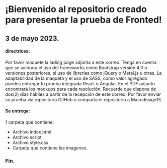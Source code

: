 # ¡Bienvenido al repositorio creado para presentar la prueba de Fronted!
## 3 de mayo 2023.
#### directrices:
Por favor maquete la lading page adjunta a este correo. Tenga en cuenta que se valorara el
uso del frameworks como Bootstrap versión 4.0 o versiones posteriores, el uso de
librerías como jQuery o Metal.js u otras. La adaptabilidad de la maqueta y el uso de
SASS, como valor agregado puedes entregar tu prueba integrada React o Angular. En el
PDF adjunto encontrará los mockups para cada resolución. Recuerde que dispone de
dos(2) días hábiles a partir de la recepción de este correo.
Por favor enviar su prueba vía repositorio GitHub o comparta el repositorio a
Macudesign13.


#### Se entrega:
1 carpeta que contiene:
- Archivo index.html
- Archivo script
- Archivo style.css
- Carpeta que contiene las imagenes.
### Fin.
